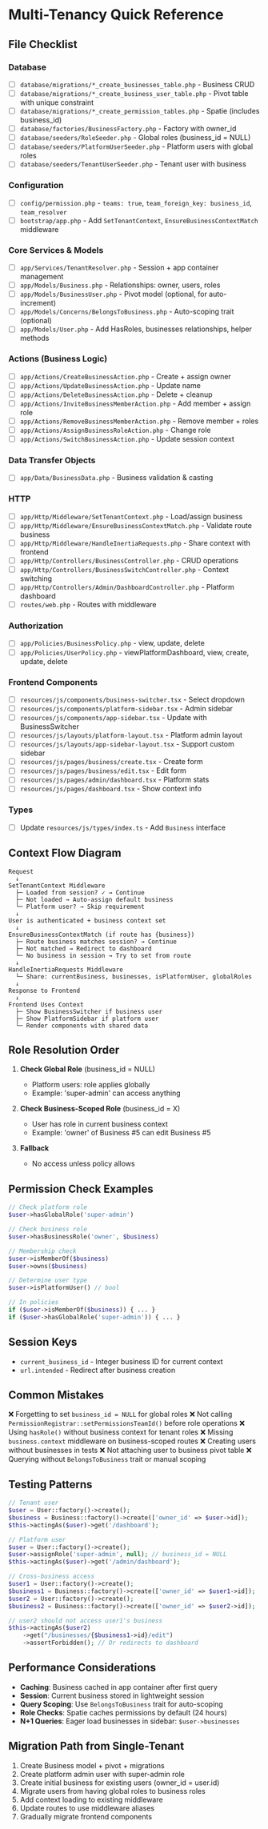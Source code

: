 # Multi-Tenancy Quick Reference

## File Checklist

### Database
- [ ] `database/migrations/*_create_businesses_table.php` - Business CRUD
- [ ] `database/migrations/*_create_business_user_table.php` - Pivot table with unique constraint
- [ ] `database/migrations/*_create_permission_tables.php` - Spatie (includes business_id)
- [ ] `database/factories/BusinessFactory.php` - Factory with owner_id
- [ ] `database/seeders/RoleSeeder.php` - Global roles (business_id = NULL)
- [ ] `database/seeders/PlatformUserSeeder.php` - Platform users with global roles
- [ ] `database/seeders/TenantUserSeeder.php` - Tenant user with business

### Configuration
- [ ] `config/permission.php` - `teams: true`, `team_foreign_key: business_id`, `team_resolver`
- [ ] `bootstrap/app.php` - Add `SetTenantContext`, `EnsureBusinessContextMatch` middleware

### Core Services & Models
- [ ] `app/Services/TenantResolver.php` - Session + app container management
- [ ] `app/Models/Business.php` - Relationships: owner, users, roles
- [ ] `app/Models/BusinessUser.php` - Pivot model (optional, for auto-increment)
- [ ] `app/Models/Concerns/BelongsToBusiness.php` - Auto-scoping trait (optional)
- [ ] `app/Models/User.php` - Add HasRoles, businesses relationships, helper methods

### Actions (Business Logic)
- [ ] `app/Actions/CreateBusinessAction.php` - Create + assign owner
- [ ] `app/Actions/UpdateBusinessAction.php` - Update name
- [ ] `app/Actions/DeleteBusinessAction.php` - Delete + cleanup
- [ ] `app/Actions/InviteBusinessMemberAction.php` - Add member + assign role
- [ ] `app/Actions/RemoveBusinessMemberAction.php` - Remove member + roles
- [ ] `app/Actions/AssignBusinessRoleAction.php` - Change role
- [ ] `app/Actions/SwitchBusinessAction.php` - Update session context

### Data Transfer Objects
- [ ] `app/Data/BusinessData.php` - Business validation & casting

### HTTP
- [ ] `app/Http/Middleware/SetTenantContext.php` - Load/assign business
- [ ] `app/Http/Middleware/EnsureBusinessContextMatch.php` - Validate route business
- [ ] `app/Http/Middleware/HandleInertiaRequests.php` - Share context with frontend
- [ ] `app/Http/Controllers/BusinessController.php` - CRUD operations
- [ ] `app/Http/Controllers/BusinessSwitchController.php` - Context switching
- [ ] `app/Http/Controllers/Admin/DashboardController.php` - Platform dashboard
- [ ] `routes/web.php` - Routes with middleware

### Authorization
- [ ] `app/Policies/BusinessPolicy.php` - view, update, delete
- [ ] `app/Policies/UserPolicy.php` - viewPlatformDashboard, view, create, update, delete

### Frontend Components
- [ ] `resources/js/components/business-switcher.tsx` - Select dropdown
- [ ] `resources/js/components/platform-sidebar.tsx` - Admin sidebar
- [ ] `resources/js/components/app-sidebar.tsx` - Update with BusinessSwitcher
- [ ] `resources/js/layouts/platform-layout.tsx` - Platform admin layout
- [ ] `resources/js/layouts/app-sidebar-layout.tsx` - Support custom sidebar
- [ ] `resources/js/pages/business/create.tsx` - Create form
- [ ] `resources/js/pages/business/edit.tsx` - Edit form
- [ ] `resources/js/pages/admin/dashboard.tsx` - Platform stats
- [ ] `resources/js/pages/dashboard.tsx` - Show context info

### Types
- [ ] Update `resources/js/types/index.ts` - Add `Business` interface

## Context Flow Diagram

```
Request
  ↓
SetTenantContext Middleware
  ├─ Loaded from session? ✓ → Continue
  ├─ Not loaded → Auto-assign default business
  └─ Platform user? → Skip requirement
  ↓
User is authenticated + business context set
  ↓
EnsureBusinessContextMatch (if route has {business})
  ├─ Route business matches session? → Continue
  ├─ Not matched → Redirect to dashboard
  └─ No business in session → Try to set from route
  ↓
HandleInertiaRequests Middleware
  └─ Share: currentBusiness, businesses, isPlatformUser, globalRoles
  ↓
Response to Frontend
  ↓
Frontend Uses Context
  ├─ Show BusinessSwitcher if business user
  ├─ Show PlatformSidebar if platform user
  └─ Render components with shared data
```

## Role Resolution Order

1. **Check Global Role** (business_id = NULL)
   - Platform users: role applies globally
   - Example: 'super-admin' can access anything

2. **Check Business-Scoped Role** (business_id = X)
   - User has role in current business context
   - Example: 'owner' of Business #5 can edit Business #5

3. **Fallback**
   - No access unless policy allows

## Permission Check Examples

```php
// Check platform role
$user->hasGlobalRole('super-admin')

// Check business role
$user->hasBusinessRole('owner', $business)

// Membership check
$user->isMemberOf($business)
$user->owns($business)

// Determine user type
$user->isPlatformUser() // bool

// In policies
if ($user->isMemberOf($business)) { ... }
if ($user->hasGlobalRole('super-admin')) { ... }
```

## Session Keys

- `current_business_id` - Integer business ID for current context
- `url.intended` - Redirect after business creation

## Common Mistakes

❌ Forgetting to set `business_id = NULL` for global roles
❌ Not calling `PermissionRegistrar::setPermissionsTeamId()` before role operations
❌ Using `hasRole()` without business context for tenant roles
❌ Missing `business.context` middleware on business-scoped routes
❌ Creating users without businesses in tests
❌ Not attaching user to business pivot table
❌ Querying without `BelongsToBusiness` trait or manual scoping

## Testing Patterns

```php
// Tenant user
$user = User::factory()->create();
$business = Business::factory()->create(['owner_id' => $user->id]);
$this->actingAs($user)->get('/dashboard');

// Platform user
$user = User::factory()->create();
$user->assignRole('super-admin', null); // business_id = NULL
$this->actingAs($user)->get('/admin/dashboard');

// Cross-business access
$user1 = User::factory()->create();
$business1 = Business::factory()->create(['owner_id' => $user1->id]);
$user2 = User::factory()->create();
$business2 = Business::factory()->create(['owner_id' => $user2->id]);

// user2 should not access user1's business
$this->actingAs($user2)
    ->get("/businesses/{$business1->id}/edit")
    ->assertForbidden(); // Or redirects to dashboard
```

## Performance Considerations

- **Caching**: Business cached in app container after first query
- **Session**: Current business stored in lightweight session
- **Query Scoping**: Use `BelongsToBusiness` trait for auto-scoping
- **Role Checks**: Spatie caches permissions by default (24 hours)
- **N+1 Queries**: Eager load businesses in sidebar: `$user->businesses`

## Migration Path from Single-Tenant

1. Create Business model + pivot + migrations
2. Create platform admin user with super-admin role
3. Create initial business for existing users (owner_id = user.id)
4. Migrate users from having global roles to business roles
5. Add context loading to existing middleware
6. Update routes to use middleware aliases
7. Gradually migrate frontend components
